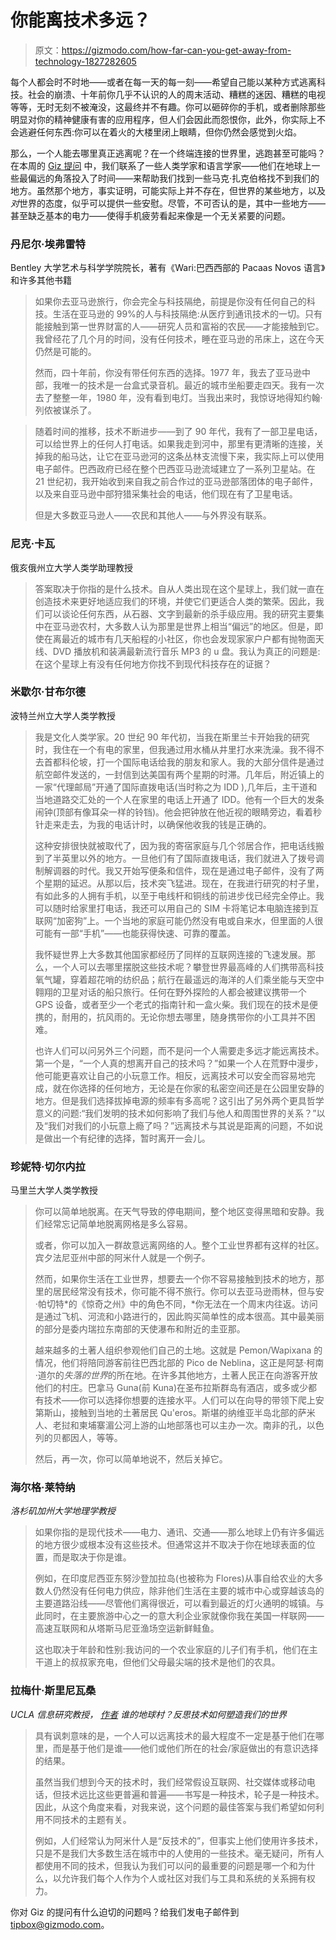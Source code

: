 # 你能离技术多远？

> 原文：<https://gizmodo.com/how-far-can-you-get-away-from-technology-1827282605>

每个人都会时不时地——或者在每一天的每一刻——希望自己能以某种方式逃离科技。社会的崩溃、十年前你几乎不认识的人的周末活动、糟糕的迷因、糟糕的电视等等，无时无刻不被淹没，这最终并不有趣。你可以砸碎你的手机，或者删除那些明显对你的精神健康有害的应用程序，但人们会因此而怨恨你，此外，你实际上不会逃避任何东西:你可以在着火的大楼里闭上眼睛，但你仍然会感觉到火焰。



那么，一个人能去哪里真正逃离呢？在一个终端连接的世界里，逃跑甚至可能吗？在本周的 [Giz 提问](https://gizmodo.com/tag/giz-asks) 中，我们联系了一些人类学家和语言学家——他们在地球上一些最偏远的角落投入了时间——来帮助我们找到一些马克·扎克伯格找不到我们的地方。虽然那个地方，事实证明，可能实际上并不存在，但世界的某些地方，以及*对*世界的态度，似乎可以提供一些安慰。尽管，不可否认的是，其中一些地方——甚至缺乏基本的电力——使得手机疲劳看起来像是一个无关紧要的问题。

### 丹尼尔·埃弗雷特

Bentley 大学艺术与科学学院院长，著有《Wari:巴西西部的 Pacaas Novos 语言》和许多其他书籍

> 如果你去亚马逊旅行，你会完全与科技隔绝，前提是你没有任何自己的科技。生活在亚马逊的 99%的人与科技隔绝:从医疗到通讯技术的一切。只有能接触到第一世界财富的人——研究人员和富裕的农民——才能接触到它。我曾经花了几个月的时间，没有任何技术，睡在亚马逊的吊床上，这在今天仍然是可能的。
> 
> 然而，四十年前，你没有带任何东西的选择。1977 年，我去了亚马逊中部，我唯一的技术是一台盒式录音机。最近的城市坐船要走四天。我有一次去了整整一年，1980 年，没有看到电灯。当我出来时，我惊讶地得知约翰·列侬被谋杀了。

> 随着时间的推移，技术不断进步——到了 90 年代，我有了一部卫星电话，可以给世界上的任何人打电话。如果我走到河中，那里有更清晰的连接，关掉我的船马达，让它在亚马逊河的这条丛林支流慢下来，我实际上可以使用电子邮件。巴西政府已经在整个巴西亚马逊流域建立了一系列卫星站。在 21 世纪初，我开始收到来自我之前合作过的亚马逊部落团体的电子邮件，以及来自亚马逊中部狩猎采集社会的电话，他们现在有了卫星电话。
> 
> 但是大多数亚马逊人——农民和其他人——与外界没有联系。

### **尼克·卡瓦**

俄亥俄州立大学人类学助理教授

> 答案取决于你指的是什么技术。自从人类出现在这个星球上，我们就一直在创造技术来更好地适应我们的环境，并使它们更适合人类的繁荣。因此，我们可以谈论任何东西，从石器、文字到最新的杀手级应用。我的研究主要集中在亚马逊农村，大多数人认为那里是世界上相当“偏远”的地区。但是，即使在离最近的城市有几天船程的小社区，你也会发现家家户户都有抛物面天线、DVD 播放机和装满最新流行音乐 MP3 的 u 盘。我认为真正的问题是:在这个星球上有没有任何地方你找不到现代科技存在的证据？

### 米歇尔·甘布尔德

波特兰州立大学人类学教授

> 我是文化人类学家。20 世纪 90 年代初，当我在斯里兰卡开始我的研究时，我住在一个有电的家里，但我通过用水桶从井里打水来洗澡。我不得不去首都科伦坡，打一个国际电话给我的朋友和家人。我的大部分信件是通过航空邮件发送的，一封信到达美国有两个星期的时滞。几年后，附近镇上的一家“代理邮局”开通了国际直拨电话(当时称之为 IDD ),几年后，主干道和当地道路交汇处的一个人在家里的电话上开通了 IDD。他有一个巨大的发条闹钟(顶部有像耳朵一样的铃铛)。他会把钟放在他近视的眼睛旁边，看着秒针走来走去，为我的电话计时，以确保他收我的钱是正确的。
> 
> 这种安排很快就被取代了，因为我的寄宿家庭与几个邻居合作，把电话线搬到了半英里以外的地方。一旦他们有了国际直拨电话，我们就进入了拨号调制解调器的时代。我又开始写便条和信件，现在是通过电子邮件，没有了两个星期的延迟。从那以后，技术突飞猛进。现在，在我进行研究的村子里，有如此多的人拥有手机，以至于电线杆和铜线的前进步伐已经完全停止。我可以随时给家里打电话，我还可以用自己的 SIM 卡将笔记本电脑连接到互联网“加密狗”上。一个当地的家庭可能仍然没有电或自来水，但里面的人很可能有一部“手机”——也能获得快速、可靠的覆盖。
> 
> 我怀疑世界上大多数其他国家都经历了同样的互联网连接的飞速发展。那么，一个人可以去哪里摆脱这些技术呢？攀登世界最高峰的人们携带高科技氧气罐，穿着超花哨的纺织品；航行在最遥远的海洋的人们乘坐能与天空中翱翔的卫星对话的船只旅行。任何在野外探险的人都会被建议携带一个 GPS 设备，或者至少一个老式的指南针和一盒火柴。我们现在的技术是便携的，耐用的，抗风雨的。无论你想去哪里，随身携带你的小工具并不困难。
> 
> 也许人们可以问另外三个问题，而不是问一个人需要走多远才能远离技术。第一个是，“一个人真的想离开自己的技术吗？”如果一个人在荒野中漫步，他可能更喜欢让自己的小玩意工作。相反，远离技术可以安全而容易地完成，就在你选择的任何地方，无论是在你家的私密空间还是在公园里安静的地方。但是我们选择拔掉电源的频率有多高呢？这引出了另外两个更具哲学意义的问题:“我们发明的技术如何影响了我们与他人和周围世界的关系？”以及“我们对我们的小玩意上瘾了吗？”远离技术与其说是距离的问题，不如说是做出一个有纪律的选择，暂时离开一会儿。

### 珍妮特·切尔内拉

马里兰大学人类学教授

> 你可以简单地脱离。在天气导致的停电期间，整个地区变得黑暗和安静。我们经常忘记简单地脱离网格是多么容易。
> 
> 或者，你可以加入一群故意远离网络的人。整个工业世界都有这样的社区。宾夕法尼亚州中部的阿米什人就是一个例子。
> 
> 然而，如果你生活在工业世界，想要去一个你不容易接触到技术的地方，那里的居民经常没有技术，你可能不得不旅行。你可以去亚马逊雨林，但与安·帕切特*的《惊奇之州》中的角色不同，*你无法在一个周末内往返。访问是通过飞机、河流和小路进行的，因此购买简单性的成本很高。其中最美丽的部分是委内瑞拉东南部的天使瀑布和附近的圭亚那。
> 
> 越来越多的土著人组织参观他们自己的土地。这就是 Pemon/Wapixana 的情况，他们将陪同游客前往巴西北部的 Pico de Neblina，这正是阿瑟·柯南·道尔的*失落的世界*的所在地。在许多其他地方，土著人民正在向游客开放他们的村庄。巴拿马 Guna(前 Kuna)在圣布拉斯群岛有酒店，或多或少都有技术——你可以选择你想要的连接水平。人们可以在向导的带领下爬上安第斯山，接触到当地的土著居民 Qu'eros。斯堪的纳维亚半岛北部的萨米人、老挝和柬埔寨湄公河上游的山地部落也可以主办一次。南非的孔，以色列的贝都因人，等等。
> 
> 然后，再一次，你可以简单地说不，然后关掉它。

### 海尔格·莱特纳

*洛杉矶加州大学地理学教授*

> 如果你指的是现代技术——电力、通讯、交通——那么地球上仍有许多偏远的地方很少或根本没有这些技术。但通常这并不取决于你在地球表面的位置，而是取决于你是谁。
> 
> 例如，在印度尼西亚东努沙登加拉岛(也被称为 Flores)从事自给农业的大多数人仍然没有任何电力供应，除非他们生活在主要的城市中心或穿越该岛的主要道路沿线——尽管他们离得很近，可以看到最近的灯火通明的城镇。与此同时，在主要旅游中心之一的意大利企业家就像你我在美国一样联网——高速互联网和从塔斯马尼亚渔场空运新鲜鲑鱼。
> 
> 这也取决于年龄和性别:我访问的一个农业家庭的儿子们有手机，他们在主干道上的叔叔家充电，但他们父母最尖端的技术是他们的农具。

### 拉梅什·斯里尼瓦桑

*UCLA 信息研究教授，* [*作者*](https://twitter.com/rameshmedia?lang=en) *谁的地球村？反思技术如何塑造我们的世界*

> 具有讽刺意味的是，一个人可以远离技术的最大程度不一定是基于他们在哪里，而是基于他们是谁——他们或他们所在的社会/家庭做出的有意识选择的结果。
> 
> 虽然当我们想到今天的技术时，我们经常假设互联网、社交媒体或移动电话，但技术远比这些更普遍和普遍——书写是一种技术，轮子是一种技术。因此，从这个角度来看，对我来说，这个问题的最佳答案与我们希望如何利用不同技术的主题有关。
> 
> 例如，人们经常认为阿米什人是“反技术的”，但事实上他们使用许多技术，只是不是我们大多数生活在城市中的人使用的一些技术。毫无疑问，所有人都使用不同的技术，但我认为我们可以问的最重要的问题是哪一个和为什么，以允许我们每个人作为个人或社区对我们与工具和系统的关系拥有权力。

你对 Giz 的提问有什么迫切的问题吗？给我们发电子邮件到 tipbox@gizmodo.com。